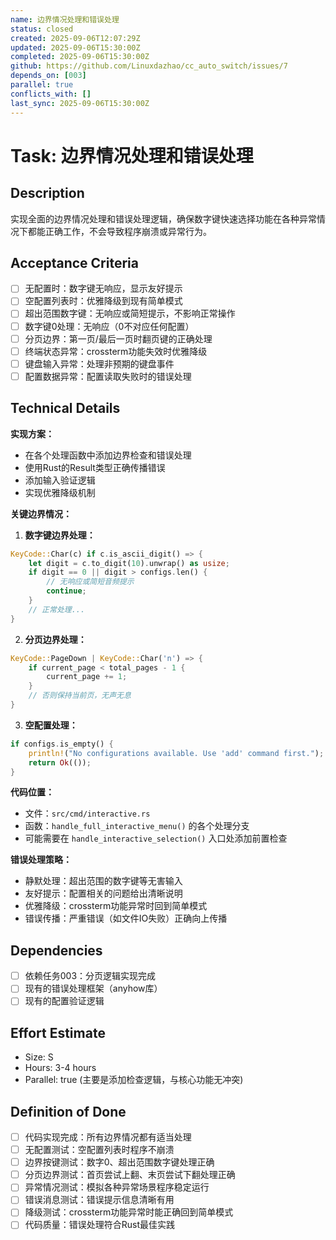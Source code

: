 ```yaml
---
name: 边界情况处理和错误处理
status: closed
created: 2025-09-06T12:07:29Z
updated: 2025-09-06T15:30:00Z
completed: 2025-09-06T15:30:00Z
github: https://github.com/Linuxdazhao/cc_auto_switch/issues/7
depends_on: [003]
parallel: true
conflicts_with: []
last_sync: 2025-09-06T15:30:00Z
---
```


# Task: 边界情况处理和错误处理

## Description

实现全面的边界情况处理和错误处理逻辑，确保数字键快速选择功能在各种异常情况下都能正确工作，不会导致程序崩溃或异常行为。

## Acceptance Criteria

- [ ] 无配置时：数字键无响应，显示友好提示
- [ ] 空配置列表时：优雅降级到现有简单模式
- [ ] 超出范围数字键：无响应或简短提示，不影响正常操作
- [ ] 数字键0处理：无响应（0不对应任何配置）
- [ ] 分页边界：第一页/最后一页时翻页键的正确处理
- [ ] 终端状态异常：crossterm功能失效时优雅降级
- [ ] 键盘输入异常：处理非预期的键盘事件
- [ ] 配置数据异常：配置读取失败时的错误处理

## Technical Details

**实现方案：**
- 在各个处理函数中添加边界检查和错误处理
- 使用Rust的Result类型正确传播错误
- 添加输入验证逻辑
- 实现优雅降级机制

**关键边界情况：**

1. **数字键边界处理：**
```rust
KeyCode::Char(c) if c.is_ascii_digit() => {
    let digit = c.to_digit(10).unwrap() as usize;
    if digit == 0 || digit > configs.len() {
        // 无响应或简短音频提示
        continue;
    }
    // 正常处理...
}
```

2. **分页边界处理：**
```rust
KeyCode::PageDown | KeyCode::Char('n') => {
    if current_page < total_pages - 1 {
        current_page += 1;
    }
    // 否则保持当前页，无声无息
}
```

3. **空配置处理：**
```rust
if configs.is_empty() {
    println!("No configurations available. Use 'add' command first.");
    return Ok(());
}
```

**代码位置：**
- 文件：`src/cmd/interactive.rs`
- 函数：`handle_full_interactive_menu()` 的各个处理分支
- 可能需要在 `handle_interactive_selection()` 入口处添加前置检查

**错误处理策略：**
- 静默处理：超出范围的数字键等无害输入
- 友好提示：配置相关的问题给出清晰说明
- 优雅降级：crossterm功能异常时回到简单模式
- 错误传播：严重错误（如文件IO失败）正确向上传播

## Dependencies

- [ ] 依赖任务003：分页逻辑实现完成
- [ ] 现有的错误处理框架（anyhow库）
- [ ] 现有的配置验证逻辑

## Effort Estimate

- Size: S
- Hours: 3-4 hours
- Parallel: true (主要是添加检查逻辑，与核心功能无冲突)

## Definition of Done

- [ ] 代码实现完成：所有边界情况都有适当处理
- [ ] 无配置测试：空配置列表时程序不崩溃
- [ ] 边界按键测试：数字0、超出范围数字键处理正确
- [ ] 分页边界测试：首页尝试上翻、末页尝试下翻处理正确
- [ ] 异常情况测试：模拟各种异常场景程序稳定运行
- [ ] 错误消息测试：错误提示信息清晰有用
- [ ] 降级测试：crossterm功能异常时能正确回到简单模式
- [ ] 代码质量：错误处理符合Rust最佳实践
